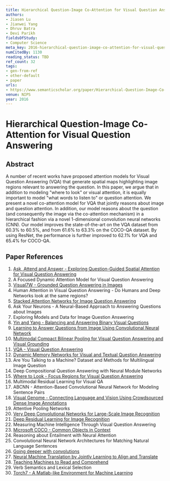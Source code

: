 ```yaml
---
title: Hierarchical Question-Image Co-Attention for Visual Question Answering
authors:
- Jiasen Lu
- Jianwei Yang
- Dhruv Batra
- Devi Parikh
fieldsOfStudy:
- Computer Science
meta_key: 2016-hierarchical-question-image-co-attention-for-visual-question-answering
numCitedBy: 1130
reading_status: TBD
ref_count: 32
tags:
- gen-from-ref
- other-default
- paper
urls:
- https://www.semanticscholar.org/paper/Hierarchical-Question-Image-Co-Attention-for-Visual-Lu-Yang/fb9d253258d6b3beceb9d6cd7bba6e0a29ab875b?sort=total-citations
venue: NIPS
year: 2016
---
```


# Hierarchical Question-Image Co-Attention for Visual Question Answering

## Abstract

A number of recent works have proposed attention models for Visual Question Answering (VQA) that generate spatial maps highlighting image regions relevant to answering the question. In this paper, we argue that in addition to modeling "where to look" or visual attention, it is equally important to model "what words to listen to" or question attention. We present a novel co-attention model for VQA that jointly reasons about image and question attention. In addition, our model reasons about the question (and consequently the image via the co-attention mechanism) in a hierarchical fashion via a novel 1-dimensional convolution neural networks (CNN). Our model improves the state-of-the-art on the VQA dataset from 60.3% to 60.5%, and from 61.6% to 63.3% on the COCO-QA dataset. By using ResNet, the performance is further improved to 62.1% for VQA and 65.4% for COCO-QA.

## Paper References

1. [Ask, Attend and Answer - Exploring Question-Guided Spatial Attention for Visual Question Answering](2016-ask-attend-and-answer-exploring-question-guided-spatial-attention-for-visual-question-answering)
2. A Focused Dynamic Attention Model for Visual Question Answering
3. [Visual7W - Grounded Question Answering in Images](2016-visual7w-grounded-question-answering-in-images)
4. Human Attention in Visual Question Answering - Do Humans and Deep Networks look at the same regions?
5. [Stacked Attention Networks for Image Question Answering](2016-stacked-attention-networks-for-image-question-answering)
6. Ask Your Neurons - A Neural-Based Approach to Answering Questions about Images
7. Exploring Models and Data for Image Question Answering
8. [Yin and Yang - Balancing and Answering Binary Visual Questions](2016-yin-and-yang-balancing-and-answering-binary-visual-questions)
9. [Learning to Answer Questions from Image Using Convolutional Neural Network](2016-learning-to-answer-questions-from-image-using-convolutional-neural-network)
10. [Multimodal Compact Bilinear Pooling for Visual Question Answering and Visual Grounding](2016-multimodal-compact-bilinear-pooling-for-visual-question-answering-and-visual-grounding)
11. [VQA - Visual Question Answering](2015-vqa-visual-question-answering)
12. [Dynamic Memory Networks for Visual and Textual Question Answering](2016-dynamic-memory-networks-for-visual-and-textual-question-answering)
13. Are You Talking to a Machine? Dataset and Methods for Multilingual Image Question
14. Deep Compositional Question Answering with Neural Module Networks
15. [Where to Look - Focus Regions for Visual Question Answering](2016-where-to-look-focus-regions-for-visual-question-answering)
16. Multimodal Residual Learning for Visual QA
17. ABCNN - Attention-Based Convolutional Neural Network for Modeling Sentence Pairs
18. [Visual Genome - Connecting Language and Vision Using Crowdsourced Dense Image Annotations](2016-visual-genome-connecting-language-and-vision-using-crowdsourced-dense-image-annotations)
19. Attentive Pooling Networks
20. [Very Deep Convolutional Networks for Large-Scale Image Recognition](2014-vggnet.md)
21. [Deep Residual Learning for Image Recognition](2015-resnet.md)
22. Measuring Machine Intelligence Through Visual Question Answering
23. [Microsoft COCO - Common Objects in Context](2014-microsoft-coco-common-objects-in-context)
24. Reasoning about Entailment with Neural Attention
25. Convolutional Neural Network Architectures for Matching Natural Language Sentences
26. [Going deeper with convolutions](2015-going-deeper-with-convolutions)
27. [Neural Machine Translation by Jointly Learning to Align and Translate](2015-neural-machine-translation-by-jointly-learning-to-align-and-translate)
28. [Teaching Machines to Read and Comprehend](2015-teaching-machines-to-read-and-comprehend)
29. Verb Semantics and Lexical Selection
30. [Torch7 - A Matlab-like Environment for Machine Learning](2011-torch7-a-matlab-like-environment-for-machine-learning)
